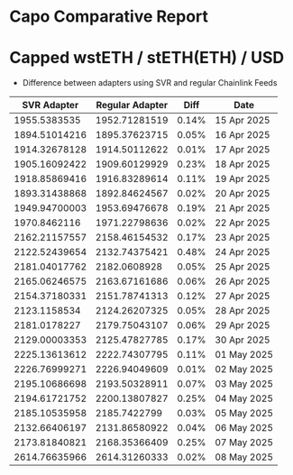# Capo Comparative Report

# Capped wstETH / stETH(ETH) / USD

- Difference between adapters using SVR and regular Chainlink Feeds

| SVR Adapter   | Regular Adapter | Diff  | Date        |
| ------------- | --------------- | ----- | ----------- |
| 1955.5383535  | 1952.71281519   | 0.14% | 15 Apr 2025 |
| 1894.51014216 | 1895.37623715   | 0.05% | 16 Apr 2025 |
| 1914.32678128 | 1914.50112622   | 0.01% | 17 Apr 2025 |
| 1905.16092422 | 1909.60129929   | 0.23% | 18 Apr 2025 |
| 1918.85869416 | 1916.83289614   | 0.11% | 19 Apr 2025 |
| 1893.31438868 | 1892.84624567   | 0.02% | 20 Apr 2025 |
| 1949.94700003 | 1953.69476678   | 0.19% | 21 Apr 2025 |
| 1970.8462116  | 1971.22798636   | 0.02% | 22 Apr 2025 |
| 2162.21157557 | 2158.46154532   | 0.17% | 23 Apr 2025 |
| 2122.52439654 | 2132.74375421   | 0.48% | 24 Apr 2025 |
| 2181.04017762 | 2182.0608928    | 0.05% | 25 Apr 2025 |
| 2165.06246575 | 2163.67161686   | 0.06% | 26 Apr 2025 |
| 2154.37180331 | 2151.78741313   | 0.12% | 27 Apr 2025 |
| 2123.1158534  | 2124.26207325   | 0.05% | 28 Apr 2025 |
| 2181.0178227  | 2179.75043107   | 0.06% | 29 Apr 2025 |
| 2129.00003353 | 2125.47827785   | 0.17% | 30 Apr 2025 |
| 2225.13613612 | 2222.74307795   | 0.11% | 01 May 2025 |
| 2226.76999271 | 2226.94049609   | 0.01% | 02 May 2025 |
| 2195.10686698 | 2193.50328911   | 0.07% | 03 May 2025 |
| 2194.61721752 | 2200.13807827   | 0.25% | 04 May 2025 |
| 2185.10535958 | 2185.7422799    | 0.03% | 05 May 2025 |
| 2132.66406197 | 2131.86580922   | 0.04% | 06 May 2025 |
| 2173.81840821 | 2168.35366409   | 0.25% | 07 May 2025 |
| 2614.76635966 | 2614.31260333   | 0.02% | 08 May 2025 |
